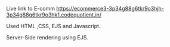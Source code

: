 Live link to E-comm
https://ecommerce3-3p34g88g6tkr9o3hjh-3p34g88g6tkr9o3hk1.codequotient.in/

Used HTML ,CSS, EJS and Javascript.

Server-Side rendering using EJS.